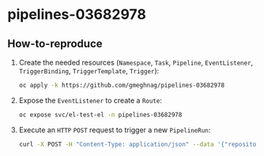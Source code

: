 # pipelines-03682978

## How-to-reproduce
1. Create the needed resources  (`Namespace`, `Task`, `Pipeline`, `EventListener`, `TriggerBinding`, `TriggerTemplate`, `Trigger`):
   ```sh
   oc apply -k https://github.com/gmeghnag/pipelines-03682978
   ```

2. Expose the `EventListener` to create a `Route`:
   ```sh
   oc expose svc/el-test-el -n pipelines-03682978
   ```

3. Execute an `HTTP` `POST` request to trigger a new `PipelineRun`:
   ```sh
   curl -X POST -H "Content-Type: application/json" --data '{"repository": {"url": "test-url", "name": "test-reponame"}, "head_commit": {"id": "test-commit"}}' "http://$(oc get route el-test-el -n pipelines-03682978 -o jsonpath='{.spec.host}')"
   ```

